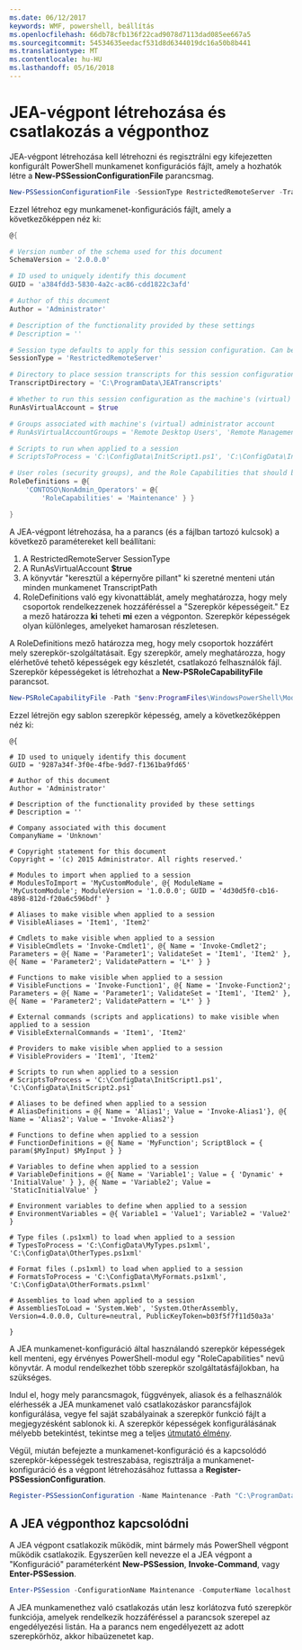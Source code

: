 ```yaml
---
ms.date: 06/12/2017
keywords: WMF, powershell, beállítás
ms.openlocfilehash: 66db78cfb136f22cad9078d7113dad085ee667a5
ms.sourcegitcommit: 54534635eedacf531d8d6344019dc16a50b8b441
ms.translationtype: MT
ms.contentlocale: hu-HU
ms.lasthandoff: 05/16/2018
---
```

# <a name="creating-and-connecting-to-a-jea-endpoint"></a>JEA-végpont létrehozása és csatlakozás a végponthoz
JEA-végpont létrehozása kell létrehozni és regisztrálni egy kifejezetten konfigurált PowerShell munkamenet konfigurációs fájlt, amely a hozhatók létre a **New-PSSessionConfigurationFile** parancsmag.

```powershell
New-PSSessionConfigurationFile -SessionType RestrictedRemoteServer -TranscriptDirectory "C:\ProgramData\JEATranscripts" -RunAsVirtualAccount -RoleDefinitions @{ 'CONTOSO\NonAdmin_Operators' = @{ RoleCapabilities = 'Maintenance' }} -Path "$env:ProgramData\JEAConfiguration\Demo.pssc"
```

Ezzel létrehoz egy munkamenet-konfigurációs fájlt, amely a következőképpen néz ki:
```powershell
@{

# Version number of the schema used for this document
SchemaVersion = '2.0.0.0'

# ID used to uniquely identify this document
GUID = 'a384fdd3-5830-4a2c-ac86-cdd1822c3afd'

# Author of this document
Author = 'Administrator'

# Description of the functionality provided by these settings
# Description = ''

# Session type defaults to apply for this session configuration. Can be 'RestrictedRemoteServer' (recommended), 'Empty', or 'Default'
SessionType = 'RestrictedRemoteServer'

# Directory to place session transcripts for this session configuration
TranscriptDirectory = 'C:\ProgramData\JEATranscripts'

# Whether to run this session configuration as the machine's (virtual) administrator account
RunAsVirtualAccount = $true

# Groups associated with machine's (virtual) administrator account
# RunAsVirtualAccountGroups = 'Remote Desktop Users', 'Remote Management Users'

# Scripts to run when applied to a session
# ScriptsToProcess = 'C:\ConfigData\InitScript1.ps1', 'C:\ConfigData\InitScript2.ps1'

# User roles (security groups), and the Role Capabilities that should be applied to them when applied to a session
RoleDefinitions = @{
    'CONTOSO\NonAdmin_Operators' = @{
        'RoleCapabilities' = 'Maintenance' } }

}
```
A JEA-végpont létrehozása, ha a parancs (és a fájlban tartozó kulcsok) a következő paramétereket kell beállítani:
1.  A RestrictedRemoteServer SessionType
2.  A RunAsVirtualAccount **$true**
3.  A könyvtár "keresztül a képernyőre pillant" ki szeretné menteni után minden munkamenet TranscriptPath
4.  RoleDefinitions való egy kivonattáblát, amely meghatározza, hogy mely csoportok rendelkezzenek hozzáféréssel a "Szerepkör képességeit."  Ez a mező határozza **ki** teheti **mi** ezen a végponton.   Szerepkör képességek olyan különleges, amelyeket hamarosan részletesen.


A RoleDefinitions mező határozza meg, hogy mely csoportok hozzáfért mely szerepkör-szolgáltatásait.  Egy szerepkör, amely meghatározza, hogy elérhetővé tehető képességek egy készletét, csatlakozó felhasználók fájl.  Szerepkör képességeket is létrehozhat a **New-PSRoleCapabilityFile** parancsot.

```powershell
New-PSRoleCapabilityFile -Path "$env:ProgramFiles\WindowsPowerShell\Modules\DemoModule\RoleCapabilities\Maintenance.psrc"
```

Ezzel létrejön egy sablon szerepkör képesség, amely a következőképpen néz ki:
```
@{

# ID used to uniquely identify this document
GUID = '9287a34f-3f0e-4fbe-9dd7-f1361ba9fd65'

# Author of this document
Author = 'Administrator'

# Description of the functionality provided by these settings
# Description = ''

# Company associated with this document
CompanyName = 'Unknown'

# Copyright statement for this document
Copyright = '(c) 2015 Administrator. All rights reserved.'

# Modules to import when applied to a session
# ModulesToImport = 'MyCustomModule', @{ ModuleName = 'MyCustomModule'; ModuleVersion = '1.0.0.0'; GUID = '4d30d5f0-cb16-4898-812d-f20a6c596bdf' }

# Aliases to make visible when applied to a session
# VisibleAliases = 'Item1', 'Item2'

# Cmdlets to make visible when applied to a session
# VisibleCmdlets = 'Invoke-Cmdlet1', @{ Name = 'Invoke-Cmdlet2'; Parameters = @{ Name = 'Parameter1'; ValidateSet = 'Item1', 'Item2' }, @{ Name = 'Parameter2'; ValidatePattern = 'L*' } }

# Functions to make visible when applied to a session
# VisibleFunctions = 'Invoke-Function1', @{ Name = 'Invoke-Function2'; Parameters = @{ Name = 'Parameter1'; ValidateSet = 'Item1', 'Item2' }, @{ Name = 'Parameter2'; ValidatePattern = 'L*' } }

# External commands (scripts and applications) to make visible when applied to a session
# VisibleExternalCommands = 'Item1', 'Item2'

# Providers to make visible when applied to a session
# VisibleProviders = 'Item1', 'Item2'

# Scripts to run when applied to a session
# ScriptsToProcess = 'C:\ConfigData\InitScript1.ps1', 'C:\ConfigData\InitScript2.ps1'

# Aliases to be defined when applied to a session
# AliasDefinitions = @{ Name = 'Alias1'; Value = 'Invoke-Alias1'}, @{ Name = 'Alias2'; Value = 'Invoke-Alias2'}

# Functions to define when applied to a session
# FunctionDefinitions = @{ Name = 'MyFunction'; ScriptBlock = { param($MyInput) $MyInput } }

# Variables to define when applied to a session
# VariableDefinitions = @{ Name = 'Variable1'; Value = { 'Dynamic' + 'InitialValue' } }, @{ Name = 'Variable2'; Value = 'StaticInitialValue' }

# Environment variables to define when applied to a session
# EnvironmentVariables = @{ Variable1 = 'Value1'; Variable2 = 'Value2' }

# Type files (.ps1xml) to load when applied to a session
# TypesToProcess = 'C:\ConfigData\MyTypes.ps1xml', 'C:\ConfigData\OtherTypes.ps1xml'

# Format files (.ps1xml) to load when applied to a session
# FormatsToProcess = 'C:\ConfigData\MyFormats.ps1xml', 'C:\ConfigData\OtherFormats.ps1xml'

# Assemblies to load when applied to a session
# AssembliesToLoad = 'System.Web', 'System.OtherAssembly, Version=4.0.0.0, Culture=neutral, PublicKeyToken=b03f5f7f11d50a3a'

}

```
A JEA munkamenet-konfiguráció által használandó szerepkör képességek kell menteni, egy érvényes PowerShell-modul egy "RoleCapabilities" nevű könyvtár. A modul rendelkezhet több szerepkör szolgáltatásfájlokban, ha szükséges.

Indul el, hogy mely parancsmagok, függvények, aliasok és a felhasználók elérhessék a JEA munkamenet való csatlakozáskor parancsfájlok konfigurálása, vegye fel saját szabályainak a szerepkör funkció fájlt a megjegyzésként sablonok ki. A szerepkör képességek konfigurálásának mélyebb betekintést, tekintse meg a teljes [útmutató élmény](http://aka.ms/JEA).

Végül, miután befejezte a munkamenet-konfiguráció és a kapcsolódó szerepkör-képességek testreszabása, regisztrálja a munkamenet-konfiguráció és a végpont létrehozásához futtassa a **Register-PSSessionConfiguration**.

```powershell
Register-PSSessionConfiguration -Name Maintenance -Path "C:\ProgramData\JEAConfiguration\Demo.pssc"
```

## <a name="connect-to-a-jea-endpoint"></a>A JEA végponthoz kapcsolódni
A JEA végpont csatlakozik működik, mint bármely más PowerShell végpont működik csatlakozik.  Egyszerűen kell nevezze el a JEA végpont a "Konfiguráció" paraméterként **New-PSSession**, **Invoke-Command**, vagy **Enter-PSSession**.

```powershell
Enter-PSSession -ConfigurationName Maintenance -ComputerName localhost
```
A JEA munkamenethez való csatlakozás után lesz korlátozva futó szerepkör funkciója, amelyek rendelkezik hozzáféréssel a parancsok szerepel az engedélyezési listán. Ha a parancs nem engedélyezett az adott szerepkörhöz, akkor hibaüzenetet kap.
